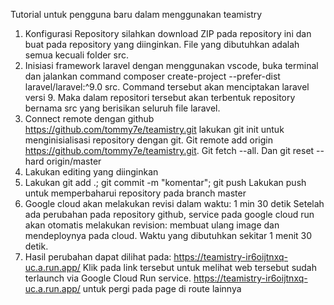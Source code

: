 Tutorial untuk pengguna baru dalam menggunakan teamistry

1. Konfigurasi Repository
   silahkan download ZIP pada repository ini dan buat pada repository yang diinginkan. File yang dibutuhkan adalah semua kecuali folder src.
2. Inisiasi framework laravel
   dengan menggunakan vscode, buka terminal dan jalankan command composer create-project --prefer-dist laravel/laravel:^9.0 src. Command tersebut akan menciptakan laravel versi 9. Maka dalam repositori tersebut akan terbentuk repository bernama src yang berisikan seluruh file laravel.
3. Connect remote dengan github https://github.com/tommy7e/teamistry.git
   lakukan git init untuk menginisialisasi repository dengan git. Git remote add origin https://github.com/tommy7e/teamistry.git. Git fetch --all. Dan git reset --hard origin/master
4. Lakukan editing yang diinginkan
5. Lakukan git add .; git commit -m "komentar"; git push
   Lakukan push untuk memperbaharui repository pada branch master
6. Google cloud akan melakukan revisi dalam waktu: 1 min 30 detik
   Setelah ada perubahan pada repository github, service pada google cloud run akan otomatis melakukan revision: membuat ulang image dan mendeploynya pada cloud. Waktu yang dibutuhkan sekitar 1 menit 30 detik.
8. Hasil perubahan dapat dilihat pada: https://teamistry-ir6oijtnxq-uc.a.run.app/
   Klik pada link tersebut untuk melihat web tersebut sudah terlaunch via Google Cloud Run service. https://teamistry-ir6oijtnxq-uc.a.run.app/<route-yang-dituju> untuk pergi pada page di route lainnya 
    
